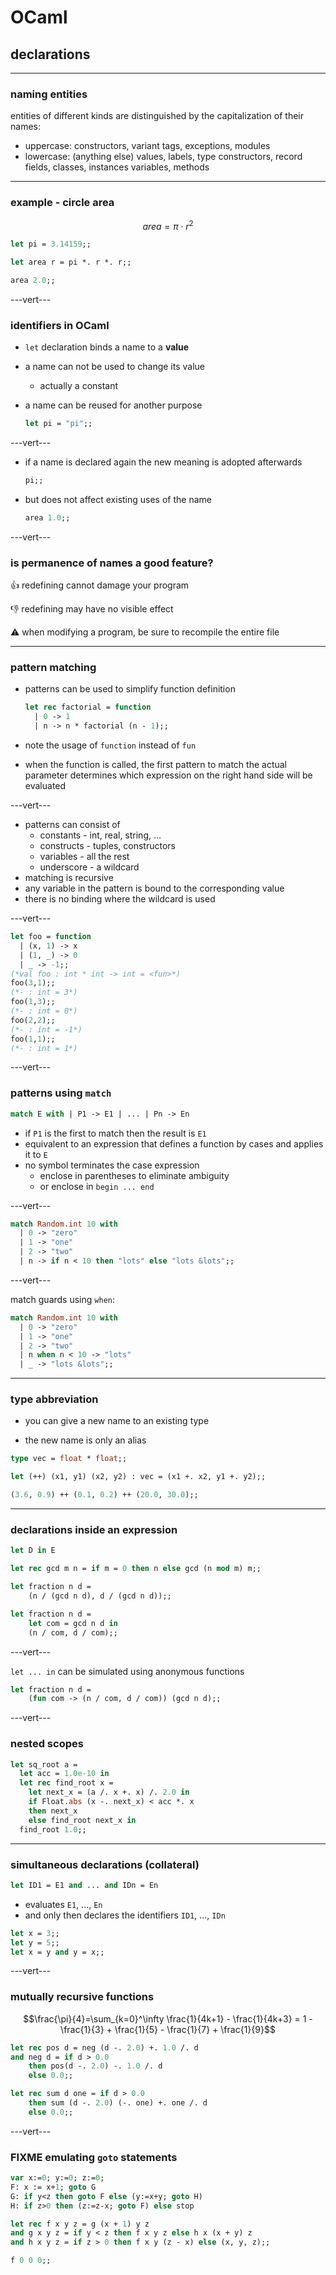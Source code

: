 # OCaml

## declarations

---

### naming entities

entities of different kinds are distinguished by the capitalization of their names:

* uppercase: constructors, variant tags, exceptions, modules
* lowercase: (anything else) values, labels, type constructors, record fields, classes, instances variables, methods

---

### example - circle area

$$area = \pi \cdot r^2$$

```ocaml
let pi = 3.14159;;

let area r = pi *. r *. r;;

area 2.0;;
```
<!-- .element: data-thebe-executable -->

---vert---

### identifiers in OCaml

* `let` declaration binds a name to a __value__
* a name can not be used to change its value
  * actually a constant
* a name can be reused for another purpose

    ```ocaml
    let pi = "pi";;
    ```
    <!-- .element: data-thebe-executable -->

---vert---

* if a name is declared again the new meaning is adopted afterwards

    ```ocaml
    pi;;
    ```
    <!-- .element: data-thebe-executable -->

* but does not affect existing uses of the name

    ```ocaml
    area 1.0;;
    ```
    <!-- .element: data-thebe-executable -->

---vert---

### is permanence of names a good feature?

<div style="text-align: left">
👍 redefining cannot damage your program

👎 redefining may have no visible effect

⚠️ when modifying a program, be sure to recompile the entire file
</div>

---

### pattern matching

* patterns can be used to simplify function definition

    ```ocaml
    let rec factorial = function
      | 0 -> 1
      | n -> n * factorial (n - 1);;
    ```
    <!-- .element: data-thebe-executable -->

* note the usage of `function` instead of `fun`

* when the function is called, the first pattern to match the actual parameter determines which expression on the right hand side will be evaluated

---vert---

* patterns can consist of
  * constants - int, real, string, ...
  * constructs - tuples, constructors
  * variables - all the rest
  * underscore - a wildcard
* matching is recursive
* any variable in the pattern is bound to the corresponding value
* there is no binding where the wildcard is used

---vert---

```ocaml
let foo = function
  | (x, 1) -> x
  | (1, _) -> 0
  | _ -> -1;;
(*val foo : int * int -> int = <fun>*)
foo(3,1);;
(*- : int = 3*)
foo(1,3);;
(*- : int = 0*)
foo(2,2);;
(*- : int = -1*)
foo(1,1);;
(*- : int = 1*)
```
<!-- .element: data-thebe-executable -->

---vert---

### patterns using `match`

```ocaml
match E with | P1 -> E1 | ... | Pn -> En
```

* if `P1` is the first to match then the result is `E1`
* equivalent to an expression that defines a function by cases and applies it to `E`
* no symbol terminates the case expression
  * enclose in parentheses to eliminate ambiguity
  * or enclose in `begin ... end`

---vert---

```ocaml
match Random.int 10 with
  | 0 -> "zero"
  | 1 -> "one"
  | 2 -> "two"
  | n -> if n < 10 then "lots" else "lots &lots";;
```
<!-- .element: data-thebe-executable -->

---vert---

match guards using `when`:

```ocaml
match Random.int 10 with
  | 0 -> "zero"
  | 1 -> "one"
  | 2 -> "two"
  | n when n < 10 -> "lots"
  | _ -> "lots &lots";;
```
<!-- .element: data-thebe-executable -->

---

### type abbreviation

* you can give a new name to an existing type

* the new name is only an alias

```ocaml
type vec = float * float;;

let (++) (x1, y1) (x2, y2) : vec = (x1 +. x2, y1 +. y2);;

(3.6, 0.9) ++ (0.1, 0.2) ++ (20.0, 30.0);;
```
<!-- .element: data-thebe-executable -->

---

### declarations inside an expression

```ocaml
let D in E
```

```ocaml
let rec gcd m n = if m = 0 then n else gcd (n mod m) m;;

let fraction n d =
    (n / (gcd n d), d / (gcd n d));;

let fraction n d =
    let com = gcd n d in
    (n / com, d / com);;
```
<!-- .element: data-thebe-executable -->

---vert---

`let ... in` can be simulated using anonymous functions

```ocaml
let fraction n d =
    (fun com -> (n / com, d / com)) (gcd n d);;
```
<!-- .element: data-thebe-executable -->

---vert---

### nested scopes

```ocaml
let sq_root a =
  let acc = 1.0e-10 in
  let rec find_root x =
    let next_x = (a /. x +. x) /. 2.0 in
    if Float.abs (x -. next_x) < acc *. x
    then next_x
    else find_root next_x in
  find_root 1.0;;
```
<!-- .element: data-thebe-executable -->

---

### simultaneous declarations (collateral)

```ocaml
let ID1 = E1 and ... and IDn = En
```

* evaluates `E1`, ..., `En`
* and only then declares the identifiers `ID1`, ..., `IDn`

```ocaml
let x = 3;;
let y = 5;;
let x = y and y = x;;
```
<!-- .element: data-thebe-executable -->

---vert---

### mutually recursive functions

$$\frac{\pi}{4}=\sum_{k=0}^\infty \frac{1}{4k+1} - \frac{1}{4k+3} = 1 - \frac{1}{3} + \frac{1}{5} - \frac{1}{7} + \frac{1}{9}$$

```ocaml
let rec pos d = neg (d -. 2.0) +. 1.0 /. d
and neg d = if d > 0.0
    then pos(d -. 2.0) -. 1.0 /. d
    else 0.0;;

let rec sum d one = if d > 0.0
    then sum (d -. 2.0) (-. one) +. one /. d
    else 0.0;;
```
<!-- .element: data-thebe-executable -->

---vert---

### FIXME emulating `goto` statements

```pascal
var x:=0; y:=0; z:=0;
F: x := x+1; goto G
G: if y<z then goto F else (y:=x+y; goto H)
H: if z>0 then (z:=z-x; goto F) else stop
```

```ocaml
let rec f x y z = g (x + 1) y z
and g x y z = if y < z then f x y z else h x (x + y) z
and h x y z = if z > 0 then f x y (z - x) else (x, y, z);;

f 0 0 0;;
```
<!-- .element: data-thebe-executable -->